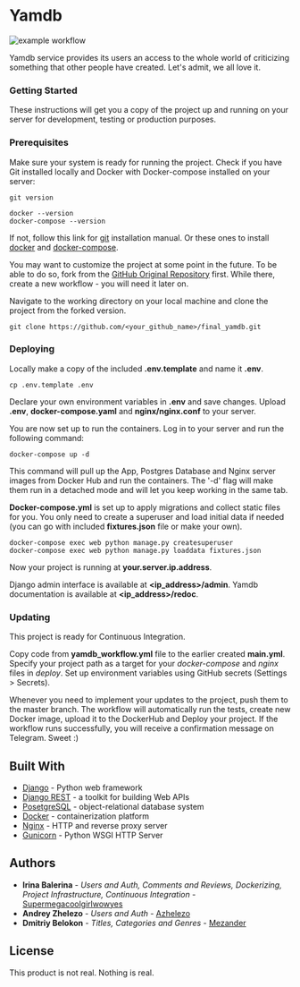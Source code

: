 # Yamdb
![example workflow](https://github.com/supermegacoolgirlwowyes/yamdb_final/actions/workflows/main.yml/badge.svg)

Yamdb service provides its users an access to the whole world of criticizing something that other people have created. Let's admit, we all love it.
### Getting Started

These instructions will get you a copy of the project up and running on your server for development, testing or production purposes.

### Prerequisites

Make sure your system is ready for running the project. Check if you have Git installed locally and Docker with Docker-compose installed on your server:
```
git version
```
```
docker --version
docker-compose --version
```
If not, follow this link for [git](https://github.com/git-guides/install-git) installation manual. Or these ones to install [docker](https://docs.docker.com/get-docker) and [docker-compose](https://docs.docker.com/compose/install/).

You may want to customize the project at some point in the future. To be able to do so, fork from the [GitHub Original Repository](https://github.com/Supermegacoolgirlwowyes/final_yamdb.git) first. While there, create a new workflow - you will need it later on.

Navigate to the working directory on your local machine and clone the project from the forked version. 

```
git clone https://github.com/<your_github_name>/final_yamdb.git
```

### Deploying

Locally make a copy of the included **.env.template** and name it **.env**. 

```
cp .env.template .env
```
Declare your own environment variables in **.env** and save changes. Upload **.env**, **docker-compose.yaml** and **nginx/nginx.conf** to your server.

You are now set up to run the containers. Log in to your server and run the following command:


```
docker-compose up -d
```
This command will pull up the App, Postgres Database and Nginx server images from Docker Hub and run the containers. The '-d' flag will make them run in a detached mode and will let you keep working in the same tab.

**Docker-compose.yml** is set up to apply migrations and collect static files for you. You only need to create a superuser and load initial data if needed (you can go with included **fixtures.json** file or make your own).

```
docker-compose exec web python manage.py createsuperuser
docker-compose exec web python manage.py loaddata fixtures.json
```

Now your project is running at **your.server.ip.address**.

Django admin interface is available at **<ip_address>/admin**. Yamdb documentation is available at **<ip_address>/redoc**.

### Updating

This project is ready for Continuous Integration.

Copy code from **yamdb_workflow.yml** file to the earlier created **main.yml**. Specify your project path as a target for your *docker-compose* and *nginx* files in *deploy*. Set up environment variables using GitHub secrets (Settings > Secrets).

Whenever you need to implement your updates to the project, push them to the master branch. The workflow will automatically run the tests, create new Docker image, upload it to the DockerHub and Deploy your project. If the workflow runs successfully, you will receive a confirmation message on Telegram. Sweet :)


## Built With
* [Django](https://www.djangoproject.com) - Python web framework
* [Django REST](https://www.django-rest-framework.org) -  a toolkit for building Web APIs
* [PosetgreSQL](https://www.postgresql.org) - object-relational database system
* [Docker](https://www.docker.com) - containerization platform
* [Nginx](https://nginx.org/en/) - HTTP and reverse proxy server
* [Gunicorn](https://gunicorn.org) - Python WSGI HTTP Server

## Authors

* **Irina Balerina** - *Users and Auth, Comments and Reviews, Dockerizing, Project Infrastructure, Continuous Integration* - [Supermegacoolgirlwowyes](https://github.com/Supermegacoolgirlwowyes)
* **Andrey Zhelezo** - *Users and Auth* - [Azhelezo](https://github.com/azhelezo)
* **Dmitriy Belokon** - *Titles, Categories and Genres* - [Mezander](https://github.com/Mezander)


## License

This product is not real. Nothing is real.
